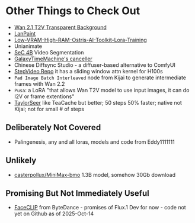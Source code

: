 # Other Things to Check Out

* [Wan 2.1 T2V Transparent Background](https://github.com/WeChatCV/Wan-Alpha)
* [LanPaint](https://github.com/scraed/LanPaint)
* [Low-VRAM-High-RAM-Ostris-AI-Toolkit-Lora-Training](https://x.com/ostrisai/status/1975642220960072047)
* Unianimate
* [SeC 4B](https://github.com/9nate-drake/Comfyui-SecNodes) Video Segmentation
* [GalaxyTimeMachine's canceller](https://gist.github.com/blepping/99aeb38d7b26a4dbbbbd5034dca8aca8)
* Chinese Diffsync Studio - a diffuser-based alternative to ComfyUI
* [StepVideo Repo](https://github.com/hao-ai-lab/FastVideo) it has a sliding window attn kernel for H100s
* `Pad Image Batch Interleaved` node from Kijai to generate intermediate frames with Wan 2.2
* `Pusa`: a LoRA "that allows Wan T2V model to use input images, it can do I2V or frame extentions"
* [TaylorSeer](https://github.com/philipy1219/ComfyUI-TaylorSeer) like TeaCache but better; 50 steps 50% faster; native not Kijai; not for small # of steps

## Deliberately Not Covered

* Palingenesis, any and all loras, models and code from Eddy1111111

## Unlikely

* [casterpollux/MiniMax-bmo](https://github.com/casterpollux/MiniMax-bmo) 1.3B model, somehow 30Gb download

## Promising But Not Immediately Useful

* [FaceCLIP](https://huggingface.co/ByteDance/FaceCLIP) from ByteDance - promises of Flux.1 Dev for now - code not yet on Github as of 2025-Oct-14
